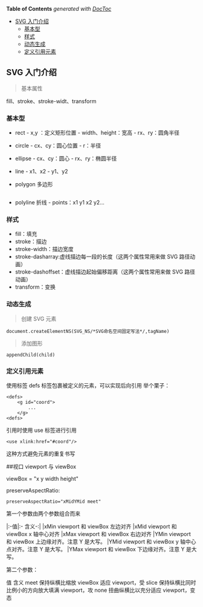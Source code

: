 <!-- START doctoc generated TOC please keep comment here to allow auto update -->
<!-- DON'T EDIT THIS SECTION, INSTEAD RE-RUN doctoc TO UPDATE -->
**Table of Contents**  *generated with [DocToc](https://github.com/thlorenz/doctoc)*

- [SVG 入门介绍](#svg-%E5%85%A5%E9%97%A8%E4%BB%8B%E7%BB%8D)
  - [基本型](#%E5%9F%BA%E6%9C%AC%E5%9E%8B)
  - [样式](#%E6%A0%B7%E5%BC%8F)
  - [动态生成](#%E5%8A%A8%E6%80%81%E7%94%9F%E6%88%90)
  - [定义引用元素](#%E5%AE%9A%E4%B9%89%E5%BC%95%E7%94%A8%E5%85%83%E7%B4%A0)

<!-- END doctoc generated TOC please keep comment here to allow auto update -->

## SVG 入门介绍

> 基本属性

fill、stroke、stroke-widt、transform

### 基本型

- rect - x,y ：定义矩形位置 - width、height：宽高 - rx、ry：圆角半径

- circle - cx、cy：圆心位置 - r：半径

- ellipse - cx、cy：圆心 - rx、ry：椭圆半径

- line - x1、x2 - y1、y2

- polygon 多边形

  ```

  ```

- polyline 折线 - points：x1 y1 x2 y2...

### 样式

- fill：填充
- stroke：描边
- stroke-width：描边宽度
- stroke-dasharray:虚线描边每一段的长度（这两个属性常用来做 SVG 路径动画）
- stroke-dashoffset：虚线描边起始偏移距离（这两个属性常用来做 SVG 路径动画）
- transform：变换

### 动态生成

> 创建 SVG 元素

    document.createElementNS(SVG_NS/*SVG命名空间固定写法*/,tagName)

> 添加图形

    appendChild(child)

### 定义引用元素

使用标签 defs 标签包裹被定义的元素，可以实现后向引用
举个栗子：

    <defs>
    	<g id="coord">
    		...
    	</g>
    <defs>

引用时使用 use 标签进行引用

    <use xlink:href="#coord"/>

这种方式避免元素的重复书写

##视口 viewport 与 viewBox

viewBox = "x y width height"

preserveAspectRatio:

    preserveAspectRatio="xMidYMid meet"

第一个参数由两个参数组合而来

|:-值|:- 含义-:|
|xMin viewport 和 viewBox 左边对齐
|xMid viewport 和 viewBox x 轴中心对齐
|xMax viewport 和 viewBox 右边对齐
|YMin viewport 和 viewBox 上边缘对齐。注意 Y 是大写。
|YMid viewport 和 viewBox y 轴中心点对齐。注意 Y 是大写。
|YMax viewport 和 viewBox 下边缘对齐。注意 Y 是大写。

第二个参数：

值 含义
meet 保持纵横比缩放 viewBox 适应 viewport，受
slice 保持纵横比同时比例小的方向放大填满 viewport，攻
none 扭曲纵横比以充分适应 viewport，变态
